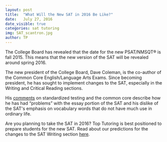 ```yaml
---
layout: post
title:  "What Will the New SAT in 2016 Be Like?"
date:   July 27, 2016
date_visible: true
categories: sat tutoring
img: SAT_scantron.jpg
author: TP
---
```

The College Board has revealed that the date for the new PSAT/NMSQT® is fall 2015. This means that the new version of the SAT will be revealed around spring 2016.

The new president of the College Board, Dave Coleman, is the co-author of the Common Core English/Language Arts Exams. Since becoming president, he has sought to implement changes to the SAT, especially in the Writing and Critical Reading sections.

<!--more-->

His [comments](https://www.brookings.edu/events/standardized-testing-and-the-common-core/) on standardized testing and the common core describe how he has had “problems” with the essay portion of the SAT and his dislike of the SAT's emphasis on vocabulary words that do not have much use in ordinary life.

Are you planning to take the SAT in 2016? Top Tutoring is best positioned to prepare students for the new SAT. Read about our predictions for the changes to the SAT Writing section [here](#).
